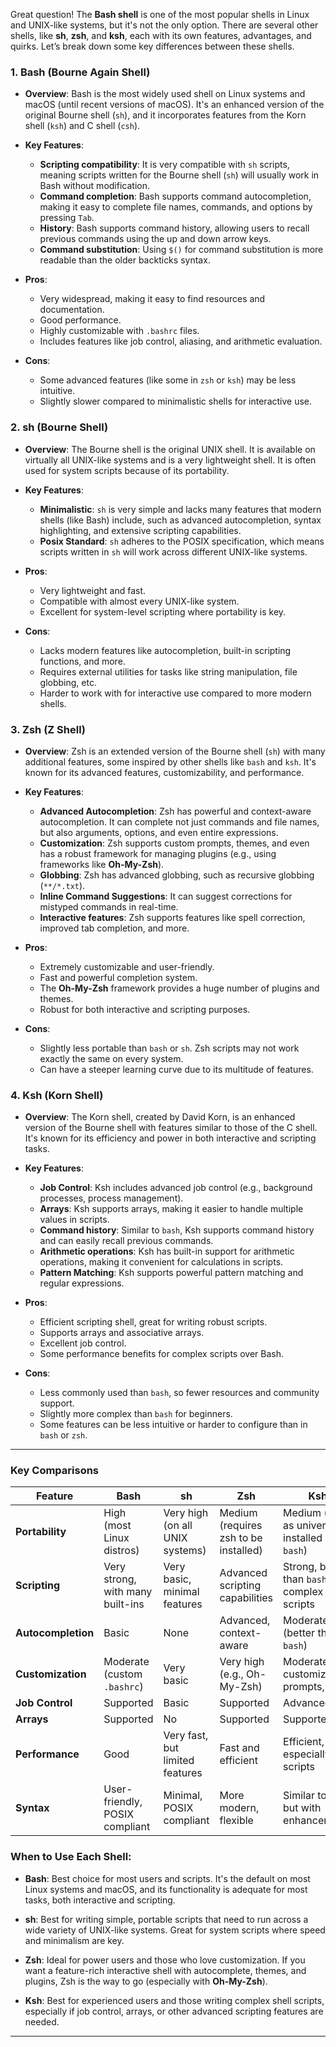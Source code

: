 Great question! The **Bash shell** is one of the most popular shells in Linux and UNIX-like systems, but it's not the only option. There are several other shells, like **sh**, **zsh**, and **ksh**, each with its own features, advantages, and quirks. Let’s break down some key differences between these shells.

### 1. **Bash (Bourne Again Shell)**

* **Overview**: Bash is the most widely used shell on Linux systems and macOS (until recent versions of macOS). It's an enhanced version of the original Bourne shell (`sh`), and it incorporates features from the Korn shell (`ksh`) and C shell (`csh`).

* **Key Features**:

  * **Scripting compatibility**: It is very compatible with `sh` scripts, meaning scripts written for the Bourne shell (`sh`) will usually work in Bash without modification.
  * **Command completion**: Bash supports command autocompletion, making it easy to complete file names, commands, and options by pressing `Tab`.
  * **History**: Bash supports command history, allowing users to recall previous commands using the up and down arrow keys.
  * **Command substitution**: Using `$()` for command substitution is more readable than the older backticks syntax.

* **Pros**:

  * Very widespread, making it easy to find resources and documentation.
  * Good performance.
  * Highly customizable with `.bashrc` files.
  * Includes features like job control, aliasing, and arithmetic evaluation.

* **Cons**:

  * Some advanced features (like some in `zsh` or `ksh`) may be less intuitive.
  * Slightly slower compared to minimalistic shells for interactive use.

### 2. **sh (Bourne Shell)**

* **Overview**: The Bourne shell is the original UNIX shell. It is available on virtually all UNIX-like systems and is a very lightweight shell. It is often used for system scripts because of its portability.

* **Key Features**:

  * **Minimalistic**: `sh` is very simple and lacks many features that modern shells (like Bash) include, such as advanced autocompletion, syntax highlighting, and extensive scripting capabilities.
  * **Posix Standard**: `sh` adheres to the POSIX specification, which means scripts written in `sh` will work across different UNIX-like systems.

* **Pros**:

  * Very lightweight and fast.
  * Compatible with almost every UNIX-like system.
  * Excellent for system-level scripting where portability is key.

* **Cons**:

  * Lacks modern features like autocompletion, built-in scripting functions, and more.
  * Requires external utilities for tasks like string manipulation, file globbing, etc.
  * Harder to work with for interactive use compared to more modern shells.

### 3. **Zsh (Z Shell)**

* **Overview**: Zsh is an extended version of the Bourne shell (`sh`) with many additional features, some inspired by other shells like `bash` and `ksh`. It's known for its advanced features, customizability, and performance.

* **Key Features**:

  * **Advanced Autocompletion**: Zsh has powerful and context-aware autocompletion. It can complete not just commands and file names, but also arguments, options, and even entire expressions.
  * **Customization**: Zsh supports custom prompts, themes, and even has a robust framework for managing plugins (e.g., using frameworks like **Oh-My-Zsh**).
  * **Globbing**: Zsh has advanced globbing, such as recursive globbing (`**/*.txt`).
  * **Inline Command Suggestions**: It can suggest corrections for mistyped commands in real-time.
  * **Interactive features**: Zsh supports features like spell correction, improved tab completion, and more.

* **Pros**:

  * Extremely customizable and user-friendly.
  * Fast and powerful completion system.
  * The **Oh-My-Zsh** framework provides a huge number of plugins and themes.
  * Robust for both interactive and scripting purposes.

* **Cons**:

  * Slightly less portable than `bash` or `sh`. Zsh scripts may not work exactly the same on every system.
  * Can have a steeper learning curve due to its multitude of features.

### 4. **Ksh (Korn Shell)**

* **Overview**: The Korn shell, created by David Korn, is an enhanced version of the Bourne shell with features similar to those of the C shell. It's known for its efficiency and power in both interactive and scripting tasks.

* **Key Features**:

  * **Job Control**: Ksh includes advanced job control (e.g., background processes, process management).
  * **Arrays**: Ksh supports arrays, making it easier to handle multiple values in scripts.
  * **Command history**: Similar to `bash`, Ksh supports command history and can easily recall previous commands.
  * **Arithmetic operations**: Ksh has built-in support for arithmetic operations, making it convenient for calculations in scripts.
  * **Pattern Matching**: Ksh supports powerful pattern matching and regular expressions.

* **Pros**:

  * Efficient scripting shell, great for writing robust scripts.
  * Supports arrays and associative arrays.
  * Excellent job control.
  * Some performance benefits for complex scripts over Bash.

* **Cons**:

  * Less commonly used than `bash`, so fewer resources and community support.
  * Slightly more complex than `bash` for beginners.
  * Some features can be less intuitive or harder to configure than in `bash` or `zsh`.

---

### Key Comparisons

| Feature            | **Bash**                         | **sh**                          | **Zsh**                               | **Ksh**                                         |
| ------------------ | -------------------------------- | ------------------------------- | ------------------------------------- | ----------------------------------------------- |
| **Portability**    | High (most Linux distros)        | Very high (on all UNIX systems) | Medium (requires zsh to be installed) | Medium (not as universally installed as `bash`) |
| **Scripting**      | Very strong, with many built-ins | Very basic, minimal features    | Advanced scripting capabilities       | Strong, better than `bash` for complex scripts  |
| **Autocompletion** | Basic                            | None                            | Advanced, context-aware               | Moderate (better than `bash`)                   |
| **Customization**  | Moderate (custom `.bashrc`)      | Very basic                      | Very high (e.g., Oh-My-Zsh)           | Moderate (can customize prompts, etc.)          |
| **Job Control**    | Supported                        | Basic                           | Supported                             | Advanced                                        |
| **Arrays**         | Supported                        | No                              | Supported                             | Supported                                       |
| **Performance**    | Good                             | Very fast, but limited features | Fast and efficient                    | Efficient, especially for scripts               |
| **Syntax**         | User-friendly, POSIX compliant   | Minimal, POSIX compliant        | More modern, flexible                 | Similar to `sh`, but with enhancements          |

### When to Use Each Shell:

* **Bash**: Best choice for most users and scripts. It's the default on most Linux systems and macOS, and its functionality is adequate for most tasks, both interactive and scripting.

* **sh**: Best for writing simple, portable scripts that need to run across a wide variety of UNIX-like systems. Great for system scripts where speed and minimalism are key.

* **Zsh**: Ideal for power users and those who love customization. If you want a feature-rich interactive shell with autocomplete, themes, and plugins, Zsh is the way to go (especially with **Oh-My-Zsh**).

* **Ksh**: Best for experienced users and those writing complex shell scripts, especially if job control, arrays, or other advanced scripting features are needed.

---


